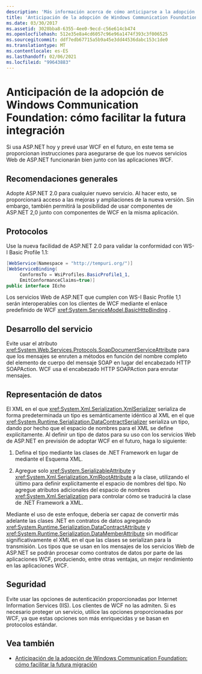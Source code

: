 ```yaml
---
description: 'Más información acerca de cómo anticiparse a la adopción del Windows Communication Foundation: facilitar la futura integración'
title: 'Anticipación de la adopción de Windows Communication Foundation: cómo facilitar la futura integración'
ms.date: 03/30/2017
ms.assetid: 3028bba8-6355-4ee0-9ecd-c56e614cb474
ms.openlocfilehash: 512e35e8a4cd6057c96e96a1474f393c3f006525
ms.sourcegitcommit: ddf7edb67715a5b9a45e3dd44536dabc153c1de0
ms.translationtype: MT
ms.contentlocale: es-ES
ms.lasthandoff: 02/06/2021
ms.locfileid: "99643883"
---
```

# <a name="anticipating-adopting-the-windows-communication-foundation-easing-future-integration"></a>Anticipación de la adopción de Windows Communication Foundation: cómo facilitar la futura integración

Si usa ASP.NET hoy y prevé usar WCF en el futuro, en este tema se proporcionan instrucciones para asegurarse de que los nuevos servicios Web de ASP.NET funcionarán bien junto con las aplicaciones WCF.  
  
## <a name="general-recommendations"></a>Recomendaciones generales  

 Adopte ASP.NET 2.0 para cualquier nuevo servicio. Al hacer esto, se proporcionará acceso a las mejoras y ampliaciones de la nueva versión. Sin embargo, también permitirá la posibilidad de usar componentes de ASP.NET 2,0 junto con componentes de WCF en la misma aplicación.  
  
## <a name="protocols"></a>Protocolos  

 Use la nueva facilidad de ASP.NET 2.0 para validar la conformidad con WS-I Basic Profile 1.1:  
  
```csharp  
[WebService(Namespace = "http://tempuri.org/")]  
[WebServiceBinding(  
     ConformsTo = WsiProfiles.BasicProfile1_1,  
     EmitConformanceClaims=true)]  
public interface IEcho  
```  
  
 Los servicios Web de ASP.NET que cumplen con WS-I Basic Profile 1,1 serán interoperables con los clientes de WCF mediante el enlace predefinido de WCF <xref:System.ServiceModel.BasicHttpBinding> .  
  
## <a name="service-development"></a>Desarrollo del servicio  

 Evite usar el atributo <xref:System.Web.Services.Protocols.SoapDocumentServiceAttribute> para que los mensajes se enruten a métodos en función del nombre completo del elemento de cuerpo del mensaje SOAP en lugar del encabezado HTTP SOAPAction. WCF usa el encabezado HTTP SOAPAction para enrutar mensajes.  
  
## <a name="data-representation"></a>Representación de datos  

 El XML en el que <xref:System.Xml.Serialization.XmlSerializer> serializa de forma predeterminada un tipo es semánticamente idéntico al XML en el que <xref:System.Runtime.Serialization.DataContractSerializer> serializa un tipo, dando por hecho que el espacio de nombres para el XML se define explícitamente. Al definir un tipo de datos para su uso con los servicios Web de ASP.NET en previsión de adoptar WCF en el futuro, haga lo siguiente:  
  
1. Defina el tipo mediante las clases de .NET Framework en lugar de mediante el Esquema XML.  
  
2. Agregue solo <xref:System.SerializableAttribute> y <xref:System.Xml.Serialization.XmlRootAttribute> a la clase, utilizando el último para definir explícitamente el espacio de nombres del tipo. No agregue atributos adicionales del espacio de nombres <xref:System.Xml.Serialization> para controlar cómo se traducirá la clase de .NET Framework a XML.  
  
 Mediante el uso de este enfoque, debería ser capaz de convertir más adelante las clases .NET en contratos de datos agregando  <xref:System.Runtime.Serialization.DataContractAttribute> y <xref:System.Runtime.Serialization.DataMemberAttribute> sin modificar significativamente el XML en el que las clases se serializan para la transmisión. Los tipos que se usan en los mensajes de los servicios Web de ASP.NET se podrán procesar como contratos de datos por parte de las aplicaciones WCF, produciendo, entre otras ventajas, un mejor rendimiento en las aplicaciones WCF.  
  
## <a name="security"></a>Seguridad  

 Evite usar las opciones de autenticación proporcionadas por Internet Information Services (IIS). Los clientes de WCF no las admiten. Si es necesario proteger un servicio, utilice las opciones proporcionadas por WCF, ya que estas opciones son más enriquecidas y se basan en protocolos estándar.  
  
## <a name="see-also"></a>Vea también

- [Anticipación de la adopción de Windows Communication Foundation: cómo facilitar la futura migración](anticipating-adopting-wcf-migration.md)
